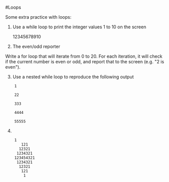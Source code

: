 #Loops 

Some extra practice with loops:


1. Use a while loop to print the integer values 1 to 10 on the screen

	12345678910

2. The even/odd reporter

Write a for loop that will iterate from 0 to 20. For each iteration, it will check if the current number is even or odd, and report that to the screen (e.g. "2 is even").

3. Use a nested while loop to reproduce the following output

```
	1
	
	22
	
	333
	
	4444
	
	55555
```

4.  

```
	1
       121
      12321
     1234321
    123454321
     1234321
      12321
       121
        1
```
